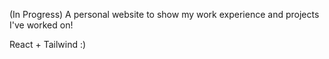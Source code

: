 (In Progress) A personal website to show my work experience and projects I've worked on! 

React + Tailwind :)

